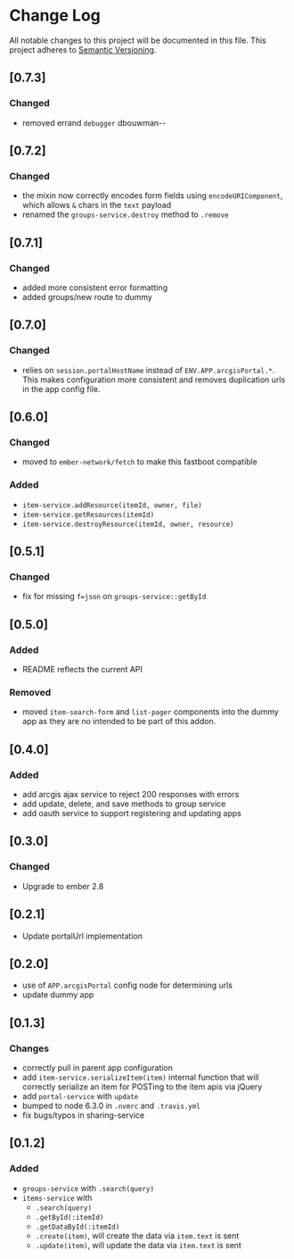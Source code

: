 # Change Log
All notable changes to this project will be documented in this file.
This project adheres to [Semantic Versioning](http://semver.org/).



## [0.7.3]
### Changed
- removed errand `debugger` dbouwman--


## [0.7.2]
### Changed
- the mixin now correctly encodes form fields using `encodeURIComponent`, which allows `&` chars in the `text` payload
- renamed the `groups-service.destroy` method to `.remove`

## [0.7.1]
### Changed
- added more consistent error formatting
- added groups/new route to dummy

## [0.7.0]
### Changed
- relies on `session.portalHostName` instead of `ENV.APP.arcgisPortal.*`. This makes configuration more consistent and removes duplication urls in the app config file.

## [0.6.0]
### Changed
- moved to `ember-network/fetch` to make this fastboot compatible

### Added
- `item-service.addResource(itemId, owner, file)`
- `item-service.getResources(itemId) `
- `item-service.destroyResource(itemId, owner, resource)`

## [0.5.1]
### Changed
- fix for missing `f=json` on `groups-service::getById`

## [0.5.0]
### Added
- README reflects the current API

### Removed
- moved `item-search-form` and `list-pager` components into the dummy app as they are no intended to be part of this addon.


## [0.4.0]
### Added
- add arcgis ajax service to reject 200 responses with errors
- add update, delete, and save methods to group service
- add oauth service to support registering and updating apps

## [0.3.0]
### Changed
- Upgrade to ember 2.8

## [0.2.1]
- Update portalUrl implementation

## [0.2.0]
- use of `APP.arcgisPortal` config node for determining urls
- update dummy app


## [0.1.3]
### Changes
- correctly pull in parent app configuration
- add `item-service.serializeItem(item)` internal function that will correctly serialize an item for POSTing to the item apis via jQuery
- add `portal-service` with `update`
- bumped to node 6.3.0 in `.nvmrc` and `.travis.yml`
- fix bugs/typos in sharing-service

## [0.1.2]
### Added
- `groups-service` with `.search(query)`
- `items-service` with
   - `.search(query)`
   - `.getById(:itemId)`
   - `.getDataById(:itemId)`
   - `.create(item)`, will create the data via `item.text` is sent
   - `.update(item)`, will update the data via `item.text` is sent

